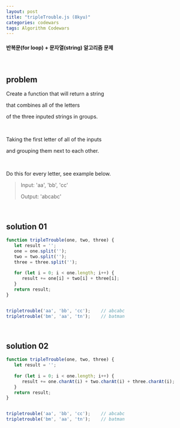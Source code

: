 ```yaml
---
layout: post
title: "tripleTrouble.js (8kyu)"
categories: codewars
tags: Algorithm Codewars
---
```


#### 반복문(for loop) + 문자열(string) 알고리즘 문제

<br>

## problem

Create a function that will return a string

that combines all of the letters

of the three inputed strings in groups.

<br>

Taking the first letter of all of the inputs

and grouping them next to each other.

<br>

Do this for every letter, see example below.

> Input: 'aa', 'bb', 'cc'
>
> Output: 'abcabc'

<br>

## solution 01

```javascript
function tripleTrouble(one, two, three) {
   let result = '';
   one = one.split('');
   two = two.split('');
   three = three.split('');
   
   for (let i = 0; i < one.length; i++) {
      result += one[i] + two[i] + three[i];
   }
   return result;
}


tripletrouble('aa', 'bb', 'cc');	// abcabc
tripletrouble('bm', 'aa', 'tn');	// batman
```

<br>

## solution 02

```javascript
function tripleTrouble(one, two, three) {
   let result = '';
   
   for (let i = 0; i < one.length; i++) {
      result += one.charAt(i) + two.charAt(i) + three.charAt(i);
   }
   return result;
}


tripletrouble('aa', 'bb', 'cc');	// abcabc
tripletrouble('bm', 'aa', 'tn');	// batman
```

